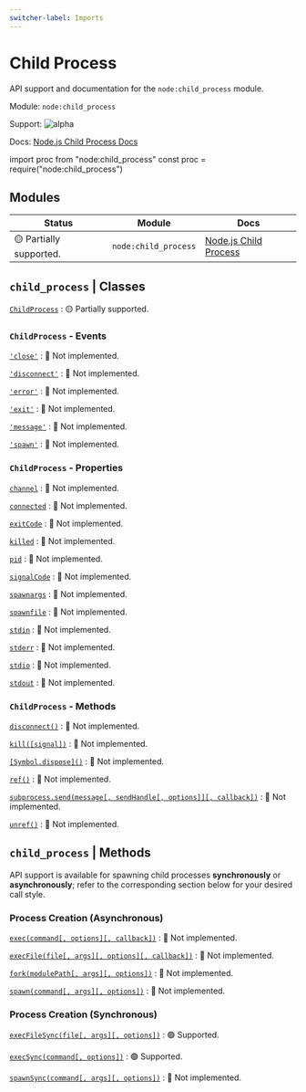 ```yaml
---
switcher-label: Imports
---
```


# Child Process

API support and documentation for the `node:child_process` module.

<tldr>
    <p>Module: <code>node:child_process</code></p>
    <p>Support: <img style="inline" src="https://img.shields.io/badge/-alpha-blue" alt="alpha" /></p>
    <p>Docs: <a href="https://nodejs.org/api/child_process.html">Node.js Child Process Docs</a></p>
</tldr>

<code-block lang="javascript" switcher-key="ESM">import proc from "node:child_process"</code-block>
<code-block lang="javascript" switcher-key="CJS">const proc = require("node:child_process")</code-block>

## Modules

| Status                  | Module                        | Docs                                                                          |
|-------------------------|-------------------------------|-------------------------------------------------------------------------------|
| 🟡 Partially supported. | `node:child_process`          | [Node.js Child Process](https://nodejs.org/api/child_process.html)            |

## `child_process` | Classes

[`ChildProcess`](https://nodejs.org/api/child_process.html#class-childprocess)
: 🟡 Partially supported.

### `ChildProcess` - Events

[`'close'`](https://nodejs.org/api/child_process.html#event-close)
: 🔴 Not implemented.

[`'disconnect'`](https://nodejs.org/api/child_process.html#event-disconnect)
: 🔴 Not implemented.

[`'error'`](https://nodejs.org/api/child_process.html#event-error)
: 🔴 Not implemented.

[`'exit'`](https://nodejs.org/api/child_process.html#event-exit)
: 🔴 Not implemented.

[`'message'`](https://nodejs.org/api/child_process.html#event-message)
: 🔴 Not implemented.

[`'spawn'`](https://nodejs.org/api/child_process.html#event-spawn)
: 🔴 Not implemented.

### `ChildProcess` - Properties

[`channel`](https://nodejs.org/api/child_process.html#subprocesschannel)
: 🔴 Not implemented.

[`connected`](https://nodejs.org/api/child_process.html#subprocessconnected)
: 🔴 Not implemented.

[`exitCode`](https://nodejs.org/api/child_process.html#subprocessexitcode)
: 🔴 Not implemented.

[`killed`](https://nodejs.org/api/child_process.html#subprocesskilled)
: 🔴 Not implemented.

[`pid`](https://nodejs.org/api/child_process.html#subprocesspid)
: 🔴 Not implemented.

[`signalCode`](https://nodejs.org/api/child_process.html#subprocesssignalcode)
: 🔴 Not implemented.

[`spawnargs`](https://nodejs.org/api/child_process.html#subprocessspawnargs)
: 🔴 Not implemented.

[`spawnfile`](https://nodejs.org/api/child_process.html#subprocessspawnfile)
: 🔴 Not implemented.

[`stdin`](https://nodejs.org/api/child_process.html#subprocesssstdin)
: 🔴 Not implemented.

[`stderr`](https://nodejs.org/api/child_process.html#subprocessstderr)
: 🔴 Not implemented.

[`stdio`](https://nodejs.org/api/child_process.html#subprocessstdio)
: 🔴 Not implemented.

[`stdout`](https://nodejs.org/api/child_process.html#subprocessstdout)
: 🔴 Not implemented.

### `ChildProcess` - Methods

[`disconnect()`](https://nodejs.org/api/child_process.html#subprocessdisconnect)
: 🔴 Not implemented.

[`kill([signal])`](https://nodejs.org/api/child_process.html#subprocesskillsignal)
: 🔴 Not implemented.

[`[Symbol.dispose]()`](https://nodejs.org/api/child_process.html#subprocesssymboldispose)
: 🔴 Not implemented.

[`ref()`](https://nodejs.org/api/child_process.html#subprocessref)
: 🔴 Not implemented.

[`subprocess.send(message[, sendHandle[, options]][, callback])`](https://nodejs.org/api/child_process.html#subprocesssendmessage-sendhandle-options-callback)
: 🔴 Not implemented.

[`unref()`](https://nodejs.org/api/child_process.html#subprocessunref)
: 🔴 Not implemented.

## `child_process` | Methods

API support is available for spawning child processes **synchronously** or **asynchronously**; refer to the
corresponding section below for your desired call style.

### Process Creation (Asynchronous)

[`exec(command[, options][, callback])`](https://nodejs.org/api/child_process.html#child_processexeccommand-options-callback)
: 🔴 Not implemented.

[`execFile(file[, args][, options][, callback])`](https://nodejs.org/api/child_process.html#child_processexecfilefile-args-options-callback)
: 🔴 Not implemented.

[`fork(modulePath[, args][, options])`](https://nodejs.org/api/child_process.html#child_processforkmodulepath-args-options)
: 🔴 Not implemented.

[`spawn(command[, args][, options])`](https://nodejs.org/api/child_process.html#child_processspawncommand-args-options)
: 🔴 Not implemented.

### Process Creation (Synchronous)

[`execFileSync(file[, args][, options])`](https://nodejs.org/api/child_process.html#child_processexecfilesyncfile-args-options)
: 🟢 Supported.

[`execSync(command[, options])`](https://nodejs.org/api/child_process.html#child_processexecsynccommand-options)
: 🟢 Supported.

[`spawnSync(command[, args][, options])`](https://nodejs.org/api/child_process.html#child_processspawnsynccommand-args-options)
: 🔴 Not implemented.
